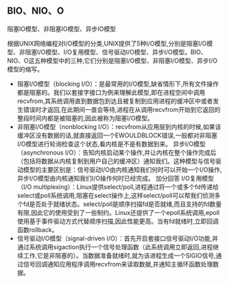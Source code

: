 ## BIO、NIO、O

阻塞IO模型、非阻塞IO模型、异步IO模型 

根据UNIX网络编程对I/O模型的分类,UNIX提供了5种I/O模型,分别是阻塞I/O模型、非阻塞I/O模型、I/O复用模型、信号驱动I/O模型、异步I/O模型。BIO、NIO、O这五种模型中的三种,它们分别是阻塞I/O模型、非阻塞I/O模型、异步I/O模型的缩写。 

- 阻塞I/O模型（blocking I/O）：是最常用的I/O模型,缺省情形下,所有文件操作都是阻塞的。我们以套接字接口为例来理解此模型,即在进程空间中调用recvfrom,其系统调用直到数据包到达且被复制到应用进程的缓冲区中或者发生错误时才返回,在此期间一直会等待,进程在从调用recvfrom开始到它返回的整段时间内都是被阻塞的,因此被称为阻塞I/O模型。 
- 非阻塞I/O模型（nonblocking I/O）：recvfrom从应用层到内核的时候,如果该缓冲区没有数据的话,就直接返回一个EWOULDBLOCK错误,一般都对非阻塞I/O模型进行轮询检查这个状态,看内核是不是有数据到来。 异步I/O模型（asynchronous I/O）：告知内核启动某个操作,并让内核在整个操作完成后（包括将数据从内核复制到用户自己的缓冲区）通知我们。这种模型与信号驱动模型的主要区别是：信号驱动I/O由内核通知我们何时可以开始一个I/O操作,异步I/O模型由内核通知我们I/O操作何时已经完成。 加分回答 I/O复用模型（I/O multiplexing）：Linux提供select/poll,进程通过将一个或多个fd传递给select或poll系统调用,阻塞在select操作上,这样select/poll可以帮我们侦测多个fd是否处于就绪状态。select/poll是顺序扫描fd是否就绪,而且支持的fd数量有限,因此它的使用受到了一些制约。Linux还提供了一个epoll系统调用,epoll使用基于事件驱动方式代替顺序扫描,因此性能更高。当有fd就绪时,立即回调函数rollback。
- 信号驱动I/O模型（signal-driven I/O）：首先开启套接口信号驱动I/O功能,并通过系统调用sigaction执行一个信号处理函数（此系统调用立即返回,进程继续工作,它是非阻塞的）。当数据准备就绪时,就为该进程生成一个SIGIO信号,通过信号回调通知应用程序调用recvfrom来读取数据,并通知主循环函数处理数据。